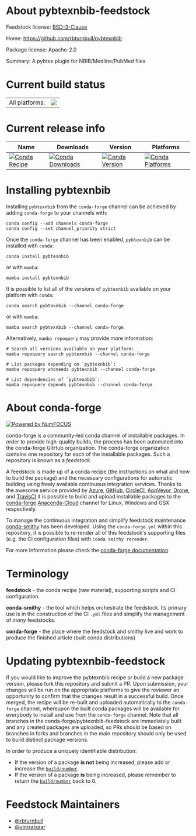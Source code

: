 About pybtexnbib-feedstock
==========================

Feedstock license: [BSD-3-Clause](https://github.com/conda-forge/pybtexnbib-feedstock/blob/main/LICENSE.txt)

Home: https://github.com/rbturnbull/pybtexnbib

Package license: Apache-2.0

Summary: A pybtex plugin for NBIB/Medline/PubMed files

Current build status
====================


<table><tr><td>All platforms:</td>
    <td>
      <a href="https://dev.azure.com/conda-forge/feedstock-builds/_build/latest?definitionId=19854&branchName=main">
        <img src="https://dev.azure.com/conda-forge/feedstock-builds/_apis/build/status/pybtexnbib-feedstock?branchName=main">
      </a>
    </td>
  </tr>
</table>

Current release info
====================

| Name | Downloads | Version | Platforms |
| --- | --- | --- | --- |
| [![Conda Recipe](https://img.shields.io/badge/recipe-pybtexnbib-green.svg)](https://anaconda.org/conda-forge/pybtexnbib) | [![Conda Downloads](https://img.shields.io/conda/dn/conda-forge/pybtexnbib.svg)](https://anaconda.org/conda-forge/pybtexnbib) | [![Conda Version](https://img.shields.io/conda/vn/conda-forge/pybtexnbib.svg)](https://anaconda.org/conda-forge/pybtexnbib) | [![Conda Platforms](https://img.shields.io/conda/pn/conda-forge/pybtexnbib.svg)](https://anaconda.org/conda-forge/pybtexnbib) |

Installing pybtexnbib
=====================

Installing `pybtexnbib` from the `conda-forge` channel can be achieved by adding `conda-forge` to your channels with:

```
conda config --add channels conda-forge
conda config --set channel_priority strict
```

Once the `conda-forge` channel has been enabled, `pybtexnbib` can be installed with `conda`:

```
conda install pybtexnbib
```

or with `mamba`:

```
mamba install pybtexnbib
```

It is possible to list all of the versions of `pybtexnbib` available on your platform with `conda`:

```
conda search pybtexnbib --channel conda-forge
```

or with `mamba`:

```
mamba search pybtexnbib --channel conda-forge
```

Alternatively, `mamba repoquery` may provide more information:

```
# Search all versions available on your platform:
mamba repoquery search pybtexnbib --channel conda-forge

# List packages depending on `pybtexnbib`:
mamba repoquery whoneeds pybtexnbib --channel conda-forge

# List dependencies of `pybtexnbib`:
mamba repoquery depends pybtexnbib --channel conda-forge
```


About conda-forge
=================

[![Powered by
NumFOCUS](https://img.shields.io/badge/powered%20by-NumFOCUS-orange.svg?style=flat&colorA=E1523D&colorB=007D8A)](https://numfocus.org)

conda-forge is a community-led conda channel of installable packages.
In order to provide high-quality builds, the process has been automated into the
conda-forge GitHub organization. The conda-forge organization contains one repository
for each of the installable packages. Such a repository is known as a *feedstock*.

A feedstock is made up of a conda recipe (the instructions on what and how to build
the package) and the necessary configurations for automatic building using freely
available continuous integration services. Thanks to the awesome service provided by
[Azure](https://azure.microsoft.com/en-us/services/devops/), [GitHub](https://github.com/),
[CircleCI](https://circleci.com/), [AppVeyor](https://www.appveyor.com/),
[Drone](https://cloud.drone.io/welcome), and [TravisCI](https://travis-ci.com/)
it is possible to build and upload installable packages to the
[conda-forge](https://anaconda.org/conda-forge) [Anaconda-Cloud](https://anaconda.org/)
channel for Linux, Windows and OSX respectively.

To manage the continuous integration and simplify feedstock maintenance
[conda-smithy](https://github.com/conda-forge/conda-smithy) has been developed.
Using the ``conda-forge.yml`` within this repository, it is possible to re-render all of
this feedstock's supporting files (e.g. the CI configuration files) with ``conda smithy rerender``.

For more information please check the [conda-forge documentation](https://conda-forge.org/docs/).

Terminology
===========

**feedstock** - the conda recipe (raw material), supporting scripts and CI configuration.

**conda-smithy** - the tool which helps orchestrate the feedstock.
                   Its primary use is in the construction of the CI ``.yml`` files
                   and simplify the management of *many* feedstocks.

**conda-forge** - the place where the feedstock and smithy live and work to
                  produce the finished article (built conda distributions)


Updating pybtexnbib-feedstock
=============================

If you would like to improve the pybtexnbib recipe or build a new
package version, please fork this repository and submit a PR. Upon submission,
your changes will be run on the appropriate platforms to give the reviewer an
opportunity to confirm that the changes result in a successful build. Once
merged, the recipe will be re-built and uploaded automatically to the
`conda-forge` channel, whereupon the built conda packages will be available for
everybody to install and use from the `conda-forge` channel.
Note that all branches in the conda-forge/pybtexnbib-feedstock are
immediately built and any created packages are uploaded, so PRs should be based
on branches in forks and branches in the main repository should only be used to
build distinct package versions.

In order to produce a uniquely identifiable distribution:
 * If the version of a package **is not** being increased, please add or increase
   the [``build/number``](https://docs.conda.io/projects/conda-build/en/latest/resources/define-metadata.html#build-number-and-string).
 * If the version of a package **is** being increased, please remember to return
   the [``build/number``](https://docs.conda.io/projects/conda-build/en/latest/resources/define-metadata.html#build-number-and-string)
   back to 0.

Feedstock Maintainers
=====================

* [@rbturnbull](https://github.com/rbturnbull/)
* [@vinisalazar](https://github.com/vinisalazar/)

